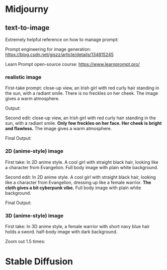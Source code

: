 # Midjourny

## text-to-image

Extremely helpful reference on how to manage prompt: 

Prompt engineering for image generation: https://blog.csdn.net/giszz/article/details/134815245

Learn Prompt open-source course: https://www.learnprompt.pro/

### realistic image

First-take prompt: close-up view, an Irish girl with red curly hair standing in the sun, with a radiant smile. 
There is no freckles on her cheek. The image gives a warm atmosphere.

Output: 


Second edit: close-up view, 
an Irish girl with red curly hair standing in the sun, with a radiant smile. 
**Only few freckles on her face. Her cheek is bright and flawless.** The image gives a warm atmosphere.

Final Output: 


### 2D (anime-style) image

First take: In 2D anime style. A cool girl with straight black hair, looking like a character from Evangelion. Full body image with plain white background.

Second edit: In 2D anime style. A cool girl with straight black hair, looking like a character from Evangelion, 
dressing up like a female warrior. **The cloth gives a bit cyberpunk vibe.** Full body image with plain white background. 

Final Output:

### 3D (anime-style) image

First take: In 3D anime style, a female warrior with short navy blue hair holds a sword. half-body image with dark background.

Zoom out 1.5 times:

# Stable Diffusion
